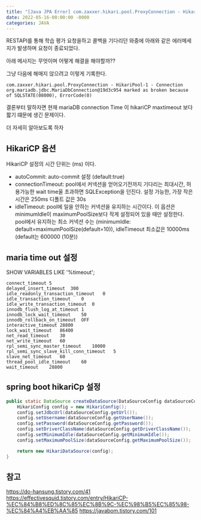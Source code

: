```yaml
---
title: "[Java JPA Error] com.zaxxer.hikari.pool.ProxyConnection - HikariPool-1 - Connection org.mariadb.jdbc.MariaDbConnection@19d3c954 marked as broken because of SQLSTATE(08000), ErrorCode(0) 해결하기"
date: 2022-05-16-00:00:00 -0000
categories: JAVA
---
```


RESTAPI를 통해 학습 평가 요청을하고 콜백을 기다리던 와중에 아래와 같은 에러메세지가 발생하며 요청이 종료되었다.

아래 메사지는 무엇이며 어떻게 해결을 해야할까??

그냥 다음에 해매지 않으려고 이렇게 기록한다.

```
com.zaxxer.hikari.pool.ProxyConnection - HikariPool-1 - Connection org.mariadb.jdbc.MariaDbConnection@19d3c954 marked as broken because of SQLSTATE(08000), ErrorCode(0)
```

결론부터 말하자면 현재 mariaDB connection Time 이 hikariCP maxtimeout 보다 짧기 떄문에 생긴 문제이다. 

더 자세히 알아보도록 하자

## HikariCP 옵션
HikariCP 설정의 시간 단위는 (ms) 이다.

- autoCommit: auto-commit 설정 (default:true)
- connectionTimeout: pool에서 커넥션을 얻어오기전까지 기다리는 최대시간, 허용가능한 wait time울 초과하면 SQLException을 던진다. 설정 가능한, 가장 작은 시간은 250ms 디폴트 값은 30s
- idleTimeout: pool에 일을 안하는 커넥션을 유지하는 시간이다. 이 옵션은 minimumIdle이 maximumPoolSize보다 작게 설정되어 있을 때만 설정한다. pool에서 유지하는 최소 커넥션 수는 (minimumIdle: default=maximumPoolSize(default=10)), idleTimeout 최소값은 10000ms (default는 600000 (10분))


## maria time out 설정

SHOW VARIABLES LIKE '%timeout';
```
connect_timeout	5
delayed_insert_timeout	300
idle_readonly_transaction_timeout	0
idle_transaction_timeout	0
idle_write_transaction_timeout	0
innodb_flush_log_at_timeout	1
innodb_lock_wait_timeout	50
innodb_rollback_on_timeout	OFF
interactive_timeout	28800
lock_wait_timeout	86400
net_read_timeout	30
net_write_timeout	60
rpl_semi_sync_master_timeout	10000
rpl_semi_sync_slave_kill_conn_timeout	5
slave_net_timeout	60
thread_pool_idle_timeout	60
wait_timeout	28800
```

## spring boot hikariCp 설정
```java
public static DataSource createDataSource(DataSourceConfig dataSourceConfig) {
	HikariConfig config = new HikariConfig();
	config.setJdbcUrl(dataSourceConfig.getUrl());
	config.setUsername(dataSourceConfig.getUserName());
	config.setPassword(dataSourceConfig.getPassword());
	config.setDriverClassName(dataSourceConfig.getDriverClassName());
	config.setMinimumIdle(dataSourceConfig.getMinimumIdle());
	config.setMaximumPoolSize(dataSourceConfig.getMaximumPoolSize());

	return new HikariDataSource(config);
}
```






## 참고
https://do-hansung.tistory.com/41
https://effectivesquid.tistory.com/entry/HikariCP-%EC%84%B8%ED%8C%85%EC%8B%9C-%EC%98%B5%EC%85%98-%EC%84%A4%EB%AA%85
https://javabom.tistory.com/101